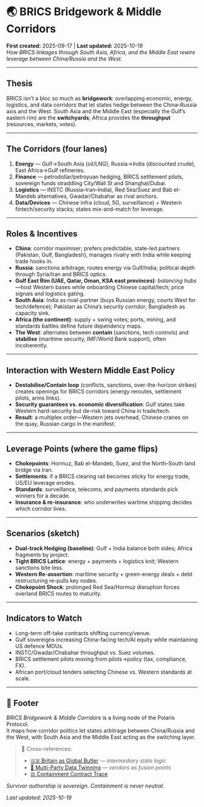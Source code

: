 # 🌏 BRICS Bridgework & Middle Corridors  
**First created:** 2025-09-17 | **Last updated:** 2025-10-19  
*How BRICS linkages through South Asia, Africa, and the Middle East rewire leverage between China/Russia and the West.*

---

## Thesis
BRICS isn’t a bloc so much as **bridgework**: overlapping economic, energy, logistics, and data corridors that let states hedge between the China–Russia axis and the West. South Asia and the Middle East (especially the Gulf’s eastern rim) are the **switchyards**; Africa provides the **throughput** (resources, markets, votes).

---

## The Corridors (four lanes)
1. **Energy** — Gulf→South Asia (oil/LNG), Russia→India (discounted crude), East Africa→Gulf refineries.  
2. **Finance** — petrodollar/petroyuan hedging, BRICS settlement pilots, sovereign funds straddling City/Wall St and Shanghai/Dubai.  
3. **Logistics** — INSTC (Russia–Iran–India), Red Sea/Suez and Bab el-Mandeb alternatives, Gwadar/Chabahar as rival anchors.  
4. **Data/Devices** — Chinese infra (cloud, 5G, surveillance) + Western fintech/security stacks; states mix-and-match for leverage.

---

## Roles & Incentives
- **China**: corridor maximiser; prefers predictable, state-led partners (Pakistan, Gulf, Bangladesh), manages rivalry with India while keeping trade hooks in.  
- **Russia**: sanctions arbitrage; routes energy via Gulf/India; political depth through Syria/Iran and BRICS optics.  
- **Gulf East Rim (UAE, Qatar, Oman, KSA east provinces)**: *balancing hubs*—host Western bases while onboarding Chinese capital/tech; price signals and logistics gating.  
- **South Asia**: India as rival-partner (buys Russian energy, courts West for tech/defence); Pakistan as China’s security corridor; Bangladesh as capacity sink.  
- **Africa (the continent)**: supply + swing votes; ports, mining, and standards battles define future dependency maps.  
- **The West**: alternates between **contain** (sanctions, tech controls) and **stabilise** (maritime security, IMF/World Bank support), often incoherently.

---

## Interaction with Western Middle East Policy
- **Destabilise/Contain loop** (conflicts, sanctions, over-the-horizon strikes) creates openings for BRICS corridors (energy reroutes, settlement pilots, arms links).  
- **Security guarantees vs. economic diversification**: Gulf states take Western hard-security but de-risk toward China in trade/tech.  
- **Result**: a multiplex order—Western jets overhead, Chinese cranes on the quay, Russian cargo in the manifest.

---

## Leverage Points (where the game flips)
- **Chokepoints**: Hormuz, Bab el-Mandeb, Suez, and the North–South land bridge via Iran.  
- **Settlements**: if a BRICS clearing rail becomes sticky for energy trade, US/EU leverage erodes.  
- **Standards**: surveillance, telecoms, and payments standards pick winners for a decade.  
- **Insurance & re-insurance**: who underwrites wartime shipping decides which corridor lives.

---

## Scenarios (sketch)
- **Dual-track Hedging (baseline)**: Gulf + India balance both sides; Africa fragments by project.  
- **Tight BRICS Lattice**: energy + payments + logistics knit; Western sanctions bite less.  
- **Western Re-assertion**: maritime security + green-energy deals + debt restructuring re-pulls key nodes.  
- **Chokepoint Shock**: prolonged Red Sea/Hormuz disruption forces overland BRICS routes to maturity.

---

## Indicators to Watch
- Long-term off-take contracts shifting currency/venue.  
- Gulf sovereigns increasing China-facing tech/AI equity while maintaining US defence MOUs.  
- INSTC/Gwadar/Chabahar throughput vs. Suez volumes.  
- BRICS settlement pilots moving from pilots→policy (tax, compliance, FX).  
- African port/cloud tenders selecting Chinese vs. Western standards at scale.

---

## 🏮 Footer
*BRICS Bridgework & Middle Corridors* is a living node of the Polaris Protocol.  
It maps how corridor politics let states arbitrage between China/Russia and the West, with South Asia and the Middle East acting as the switching layer.

> 📡 Cross-references:
> 
> - [🇬🇧 Britain as Global Butler](./🇬🇧_britain_as_global_butler.md) — *intermediary state logic*  
> - [🎊 Multi-Party Data Twinning](../💸_Money_Listens/👻_Transparencies_Overhead/🎊_multi_party_data_twinning.md) — *vendors as fusion points*  
> - [⚖️ Containment Contract Trace](../../🌀_System_Governance/⚖️_Legal_State_Governance/⚖️_containment_contract_trace.md)

*Survivor authorship is sovereign. Containment is never neutral.*  

_Last updated: 2025-10-19_
